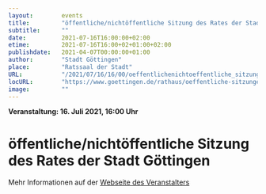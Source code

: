 ```yaml
---
layout:        events
title:         "öffentliche/nichtöffentliche Sitzung des Rates der Stadt Göttingen"
subtitle:      ""
date:          2021-07-16T16:00:00+02:00
etime:         2021-07-16T16:00+02+01:00+02:00
publishdate:   2021-04-07T00:00:00+01:00
author:        "Stadt Göttingen"
place:         "Ratssaal der Stadt"
URL:           "/2021/07/16/16/00/oeffentlichenichtoeffentliche_sitzung_des_rates_der_stadt_goettingen"
locURL:        "https://www.goettingen.de/rathaus/oeffentliche-sitzungen.html"
image:         ""
---
```


**Veranstaltung: 16. Juli 2021, 16:00 Uhr**

öffentliche/nichtöffentliche Sitzung des Rates der Stadt Göttingen
===========



Mehr Informationen auf der [Webseite des Veranstalters](https://www.goettingen.de/rathaus/oeffentliche-sitzungen.html)
